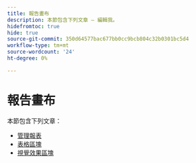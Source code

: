 ```yaml
---
title: 報告畫布
description: 本節包含下列文章 — 編輯我。
hidefromtoc: true
hide: true
source-git-commit: 350d64577bac677bb0cc9bcb804c32b0301bc5d4
workflow-type: tm+mt
source-wordcount: '24'
ht-degree: 0%

---
```


# 報告畫布

本節包含下列文章：

* [管理報表](../../reports-and-dashboards/reporting-canvas/manage-reports/manage-reports.md)
* [表格區塊](../../reports-and-dashboards/reporting-canvas/table-blocks/table-blocks.md)
* [視覺效果區塊](../../reports-and-dashboards/reporting-canvas/visualization-blocks/visualization-blocks.md)
